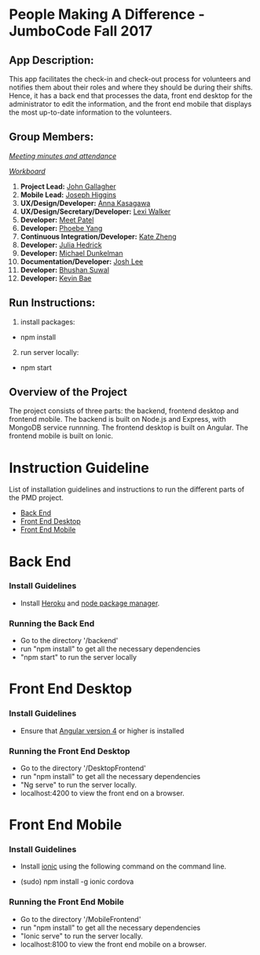 # People Making A Difference - JumboCode Fall 2017

## App Description:

This app facilitates the check-in and check-out process for volunteers and notifies them about their roles and where they should be during their shifts. Hence, it has a back end that processes the data, front end desktop for the administrator to edit the information, and the front end mobile that displays the most up-to-date information to the volunteers.

## Group Members:
*[Meeting minutes and attendance](https://docs.google.com/document/d/1N00NRzfpxZeS0YZdeWgylskesGnfoaIyY7nKHNsEuiQ/edit?ts=59dc25a2)*

*[Workboard](https://trello.com/b/IyjLEkna/jumbocode-2017-pmd)*

1. **Project Lead:** [John Gallagher](http://www.johnjamesgallagher.com/)
2. **Mobile Lead:** [Joseph Higgins](https://adma.re/)
3. **UX/Design/Developer:** [Anna Kasagawa](http://kasagawa.github.io)
4. **UX/Design/Secretary/Developer:** [Lexi Walker](https://github.com/lexi-walker)
5. **Developer:** [Meet Patel](https://github.com/Meetia)
6. **Developer:** [Phoebe Yang](https://yyang08.github.io)
7. **Continuous Integration/Developer:** [Kate Zheng](https://github.com/katepx2015)
8. **Developer:** [Julia Hedrick](https://github.com/juliahedrick) 
9. **Developer:** [Michael Dunkelman](https://github.com/mdunkelman)
10. **Documentation/Developer:** [Josh Lee](http://joshleetufts.com/)
11. **Developer:** [Bhushan Suwal](https://github.com/bsuwal)
12. **Developer:** [Kevin Bae](https://github.com/kevinbae15)

## Run Instructions:
1. install packages:
- npm install

2. run server locally:
- npm start

## Overview of the Project

The project consists of three parts: the backend, frontend desktop and frontend mobile.
The backend is built on Node.js and Express, with MongoDB service runnning.
The frontend desktop is built on Angular.
The frontend mobile is built on Ionic.

# Instruction Guideline

List of installation guidelines and instructions to run the different parts of the PMD project.

* [Back End](#back-end)
* [Front End Desktop](#front-end-desktop)
* [Front End Mobile](#front-end-mobile)

# Back End

### Install Guidelines

* Install [Heroku](https://devcenter.heroku.com/articles/getting-started-with-nodejs#set-up) and [node package manager](https://www.npmjs.com/get-npm?utm_source=house&utm_medium=homepage&utm_campaign=free%20orgs&utm_term=Install%20npm).

### Running the Back End
* Go to the directory '/backend'
* run "npm install" to get all the necessary dependencies
* "npm start" to run the server locally

# Front End Desktop

### Install Guidelines

* Ensure that [Angular version 4](https://angular.io/guide/quickstart) or higher is installed

### Running the Front End Desktop
* Go to the directory '/DesktopFrontend'
* run "npm install" to get all the necessary dependencies
* "Ng serve" to run the server locally.
* localhost:4200 to view the front end on a browser.

# Front End Mobile

### Install Guidelines

* Install [ionic](https://ionicframework.com/docs/intro/installation/) using the following command on the command line.
- (sudo) npm install -g ionic cordova

### Running the Front End Mobile
* Go to the directory '/MobileFrontend'
* run "npm install" to get all the necessary dependencies
* "Ionic serve" to run the server locally.
* localhost:8100 to view the front end mobile on a browser.
